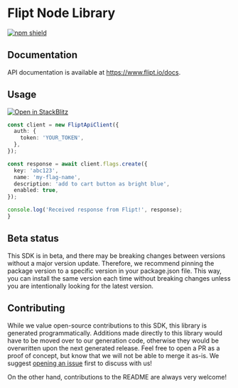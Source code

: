 # Flipt Node Library

[![npm shield](https://img.shields.io/npm/v/@fern-api/flipt)](https://www.npmjs.com/package/@fern-api/flipt)

## Documentation

API documentation is available at <https://www.flipt.io/docs>.

## Usage

[![Open in StackBlitz](https://developer.stackblitz.com/img/open_in_stackblitz.svg)](https://stackblitz.com/edit/typescript-example-using-sdk-built-with-fern-6l9jie?file=app.ts&view=editor)

```typescript
const client = new FliptApiClient({
  auth: {
    token: 'YOUR_TOKEN',
  },
});

const response = await client.flags.create({
  key: 'abc123',
  name: 'my-flag-name',
  description: 'add to cart button as bright blue',
  enabled: true,
});

console.log('Received response from Flipt!', response);
}
```

## Beta status

This SDK is in beta, and there may be breaking changes between versions without a major version update. Therefore, we recommend pinning the package version to a specific version in your package.json file. This way, you can install the same version each time without breaking changes unless you are intentionally looking for the latest version.

## Contributing

While we value open-source contributions to this SDK, this library is generated programmatically. Additions made directly to this library would have to be moved over to our generation code, otherwise they would be overwritten upon the next generated release. Feel free to open a PR as a proof of concept, but know that we will not be able to merge it as-is. We suggest [opening an issue](https://github.com/fern-flipt/flipt-node/issues) first to discuss with us!

On the other hand, contributions to the README are always very welcome!
